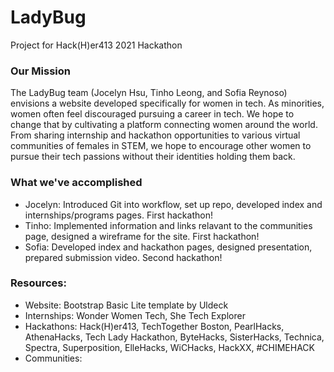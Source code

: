 # LadyBug
Project for Hack(H)er413 2021 Hackathon

### Our Mission
The LadyBug team (Jocelyn Hsu, Tinho Leong, and Sofia Reynoso) envisions a website developed specifically for women in tech. As minorities, women often feel discouraged pursuing a career in tech. We hope to change that by cultivating a platform connecting women around the world. From sharing internship and hackathon opportunities to various virtual communities of females in STEM, we hope to encourage other women to pursue their tech passions without their identities holding them back.

### What we've accomplished
- Jocelyn: Introduced Git into workflow, set up repo, developed index and internships/programs pages. First hackathon!
- Tinho: Implemented information and links relavant to the communities page, designed a wireframe for the site. First hackathon!
- Sofia: Developed index and hackathon pages, designed presentation, prepared submission video. Second hackathon!

### Resources:
- Website: Bootstrap Basic Lite template by Uldeck
- Internships: Wonder Women Tech, She Tech Explorer
- Hackathons: Hack(H)er413, TechTogether Boston, PearlHacks, AthenaHacks, Tech Lady Hackathon, ByteHacks, SisterHacks, Technica, Spectra, Superposition, ElleHacks, WiCHacks, HackXX, #CHIMEHACK
- Communities: 
